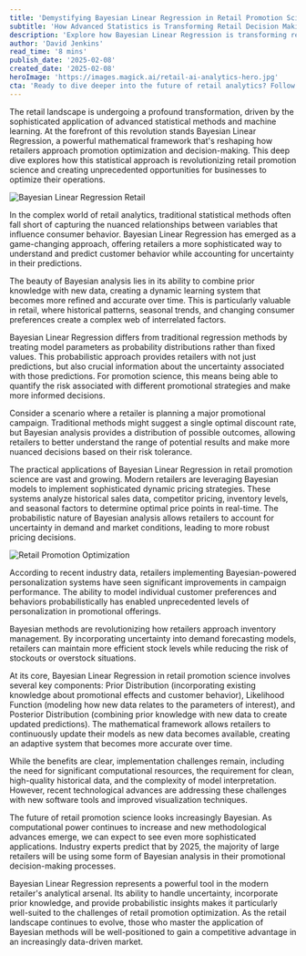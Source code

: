 ```yaml
---
title: 'Demystifying Bayesian Linear Regression in Retail Promotion Science'
subtitle: 'How Advanced Statistics is Transforming Retail Decision Making'
description: 'Explore how Bayesian Linear Regression is transforming retail promotion science, offering retailers sophisticated tools for dynamic pricing, personalized targeting, and inventory optimization. Learn about the mathematical framework behind this revolutionary approach and its impact on data-driven decision making in retail.'
author: 'David Jenkins'
read_time: '8 mins'
publish_date: '2025-02-08'
created_date: '2025-02-08'
heroImage: 'https://images.magick.ai/retail-ai-analytics-hero.jpg'
cta: 'Ready to dive deeper into the future of retail analytics? Follow us on LinkedIn for exclusive insights, expert discussions, and the latest developments in retail promotion science. Join our community of forward-thinking professionals today!'
---
```


The retail landscape is undergoing a profound transformation, driven by the sophisticated application of advanced statistical methods and machine learning. At the forefront of this revolution stands Bayesian Linear Regression, a powerful mathematical framework that's reshaping how retailers approach promotion optimization and decision-making. This deep dive explores how this statistical approach is revolutionizing retail promotion science and creating unprecedented opportunities for businesses to optimize their operations.

![Bayesian Linear Regression Retail](https://i.magick.ai/PIXE/1739080896366_magick_img.webp)

In the complex world of retail analytics, traditional statistical methods often fall short of capturing the nuanced relationships between variables that influence consumer behavior. Bayesian Linear Regression has emerged as a game-changing approach, offering retailers a more sophisticated way to understand and predict customer behavior while accounting for uncertainty in their predictions.

The beauty of Bayesian analysis lies in its ability to combine prior knowledge with new data, creating a dynamic learning system that becomes more refined and accurate over time. This is particularly valuable in retail, where historical patterns, seasonal trends, and changing consumer preferences create a complex web of interrelated factors.

Bayesian Linear Regression differs from traditional regression methods by treating model parameters as probability distributions rather than fixed values. This probabilistic approach provides retailers with not just predictions, but also crucial information about the uncertainty associated with those predictions. For promotion science, this means being able to quantify the risk associated with different promotional strategies and make more informed decisions.

Consider a scenario where a retailer is planning a major promotional campaign. Traditional methods might suggest a single optimal discount rate, but Bayesian analysis provides a distribution of possible outcomes, allowing retailers to better understand the range of potential results and make more nuanced decisions based on their risk tolerance.

The practical applications of Bayesian Linear Regression in retail promotion science are vast and growing. Modern retailers are leveraging Bayesian models to implement sophisticated dynamic pricing strategies. These systems analyze historical sales data, competitor pricing, inventory levels, and seasonal factors to determine optimal price points in real-time. The probabilistic nature of Bayesian analysis allows retailers to account for uncertainty in demand and market conditions, leading to more robust pricing decisions.

![Retail Promotion Optimization](https://i.magick.ai/PIXE/1739080896370_magick_img.webp)

According to recent industry data, retailers implementing Bayesian-powered personalization systems have seen significant improvements in campaign performance. The ability to model individual customer preferences and behaviors probabilistically has enabled unprecedented levels of personalization in promotional offerings.

Bayesian methods are revolutionizing how retailers approach inventory management. By incorporating uncertainty into demand forecasting models, retailers can maintain more efficient stock levels while reducing the risk of stockouts or overstock situations.

At its core, Bayesian Linear Regression in retail promotion science involves several key components: Prior Distribution (incorporating existing knowledge about promotional effects and customer behavior), Likelihood Function (modeling how new data relates to the parameters of interest), and Posterior Distribution (combining prior knowledge with new data to create updated predictions). The mathematical framework allows retailers to continuously update their models as new data becomes available, creating an adaptive system that becomes more accurate over time.

While the benefits are clear, implementation challenges remain, including the need for significant computational resources, the requirement for clean, high-quality historical data, and the complexity of model interpretation. However, recent technological advances are addressing these challenges with new software tools and improved visualization techniques.

The future of retail promotion science looks increasingly Bayesian. As computational power continues to increase and new methodological advances emerge, we can expect to see even more sophisticated applications. Industry experts predict that by 2025, the majority of large retailers will be using some form of Bayesian analysis in their promotional decision-making processes.

Bayesian Linear Regression represents a powerful tool in the modern retailer's analytical arsenal. Its ability to handle uncertainty, incorporate prior knowledge, and provide probabilistic insights makes it particularly well-suited to the challenges of retail promotion optimization. As the retail landscape continues to evolve, those who master the application of Bayesian methods will be well-positioned to gain a competitive advantage in an increasingly data-driven market.